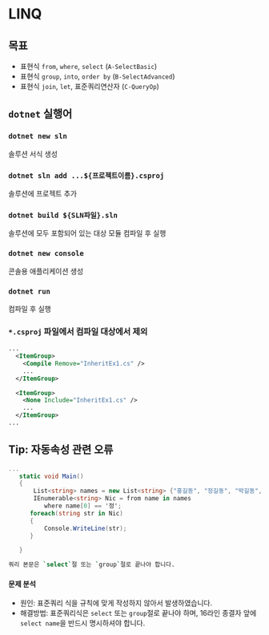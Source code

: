 # LINQ

## 목표
 - 표현식 `from`, `where`, `select` (`A-SelectBasic`)
 - 표현식 `group`, `into`, `order by` (`B-SelectAdvanced`)
 - 표현식 `join`, `let`, 표준쿼리연산자 (`C-QueryOp`)
 
## `dotnet` 실행어

### `dotnet new sln`
솔루션 서식 생성

### `dotnet sln add ...${프로젝트이름}.csproj`
솔루션에 프로젝트 추가 

### `dotnet build ${SLN파일}.sln`
솔루션에 모두 포함되어 있는 대상 모듈 컴파일 후 실행 

### `dotnet new console`
콘솔용 애플리케이션 생성

### `dotnet run`
컴파일 후 실행

### `*.csproj` 파일에서 컴파일 대상에서 제외

```xml
...
  <ItemGroup>
    <Compile Remove="InheritEx1.cs" />
    ...
  </ItemGroup>

  <ItemGroup>
    <None Include="InheritEx1.cs" />
    ...
  </ItemGroup>
...
```


## Tip: 자동속성 관련 오류

```cs
...
   static void Main()
   {
       List<string> names = new List<string> {"홍길동", "정길동", "박길동", "이길동"};
       IEnumerable<string> Nic = from name in names
          where name[0] == '정';
      foreach(string str in Nic)
      {
          Console.WriteLine(str);
      }

   }
```

```bash
쿼리 본문은 `select`절 또는 `group`절로 끝나야 합니다.
```

#### 문제 분석
 - 원인: 표준쿼리 식을 규칙에 맞게 작성하지 않아서 발생하였습니다. 
 - 해결방법: 표준쿼리식은 `select` 또는 `group`절로 끝나야 하며, 16라인 종결자 앞에 `select name`을 반드시 명시하셔야 합니다.
